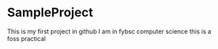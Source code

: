 # SampleProject
This is my first project in github
I am in fybsc computer science
this is a foss practical

